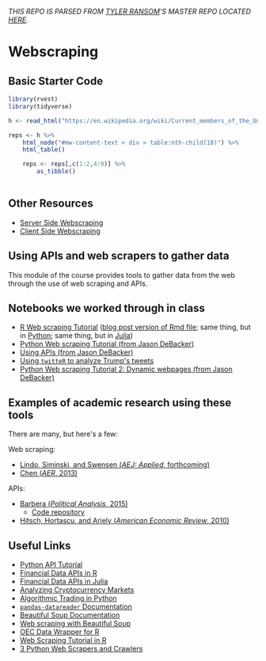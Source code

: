 *THIS REPO IS PARSED FROM [TYLER RANSOM](http://tyleransom.github.io)'S MASTER REPO LOCATED [HERE](https://github.com/tyleransom/DScourseS20).*
 
# Webscraping

## Basic Starter Code
```r
library(rvest)
library(tidyverse)

h <- read_html("https://en.wikipedia.org/wiki/Current_members_of_the_United_States_House_of_Representatives")

reps <- h %>%
    html_node("#mw-content-text > div > table:nth-child(18)") %>%
    html_table()

    reps <- reps[,c(1:2,4:9)] %>%
        as_tibble()
		
```

## Other Resources
* [Server Side Webscraping](https://raw.githack.com/uo-ec607/lectures/master/06-web-css/06-web-css.html)
* [Client Side Webscraping](https://raw.githack.com/uo-ec607/lectures/master/07-web-apis/07-web-apis.html) 

## Using APIs and web scrapers to gather data
This module of the course provides tools to gather data from the web through the use of web scraping and APIs.

## Notebooks we worked through in class

* [R Web scraping Tutorial](https://github.com/tyleransom/DScourseS18/blob/master/WebData/TrumpLies.Rmd) ([blog post version of Rmd file](https://towardsdatascience.com/web-scraping-tutorial-in-r-5e71fd107f32); same thing, but in [Python](https://github.com/justmarkham/trump-lies/blob/master/trump_lies.ipynb); same thing, but in [Julia](https://github.com/tyleransom/DScourseS18/blob/master/WebData/WebScrapingInJulia.ipynb))
* [Python Web scraping Tutorial (from Jason DeBacker)](https://github.com/tyleransom/DScourseS18/blob/master/WebData/WebScraping.ipynb)
* [Using APIs (from Jason DeBacker)](https://github.com/tyleransom/DScourseS18/blob/master/WebData/APIs.ipynb)
* [Using `twitteR` to analyze Trump's tweets](http://varianceexplained.org/r/trump-tweets/)
* [Python Web scraping Tutorial 2: Dynamic webpages (from Jason DeBacker)](https://github.com/tyleransom/DScourseS18/blob/master/WebData/Scrape_dynamic.ipynb)

## Examples of academic research using these tools

There are many, but here's a few:

Web scraping:
* [Lindo, Siminski, and Swensen (*AEJ: Applied*, forthcoming)](https://papers.ssrn.com/sol3/papers.cfm?abstract_id=2731963)
* [Chen (*AER*, 2013)](http://www.jstor.org/stable/pdf/23469680.pdf?refreqid=search:14f5152afbe9d837576f1d4604e76634)

APIs:
* [Barbera (*Political Analysis*, 2015)](http://pablobarbera.com/static/barbera_twitter_ideal_points.pdf)
    * [Code repository](https://github.com/pablobarbera/twitter_ideology)
* [Hitsch, Hortascu, and Ariely (*American Economic Review*, 2010)](https://www.jstor.org/stable/27804924)


## Useful Links

* [Python API Tutorial](https://www.dataquest.io/blog/python-api-tutorial/)
* [Financial Data APIs in R](https://www.r-bloggers.com/financial-data-accessible-from-r-part-iii/)
* [Financial Data APIs in Julia](https://github.com/JuliaQuant)
* [Analyzing Cryptocurrency Markets](https://blog.patricktriest.com/analyzing-cryptocurrencies-python/amp/)
* [Algorithmic Trading in Python](https://www.datacamp.com/community/tutorials/finance-python-trading#gs.VJ_xpkM)
* [`pandas-datareader` Documentation](https://pandas-datareader.readthedocs.io/en/latest/)
* [Beautiful Soup Documentation](https://www.crummy.com/software/BeautifulSoup/bs4/doc/)
* [Web scraping with Beautiful Soup](http://web.stanford.edu/~zlotnick/TextAsData/Web_Scraping_with_Beautiful_Soup.html)
* [OEC Data Wrapper for R](https://cran.r-project.org/web/packages/oec/oec.pdf)
* [Web Scraping Tutorial in R](https://medium.com/towards-data-science/web-scraping-tutorial-in-r-5e71fd107f32)
* [3 Python Web Scrapers and Crawlers](https://opensource.com/resources/python/web-scraper-crawler)
